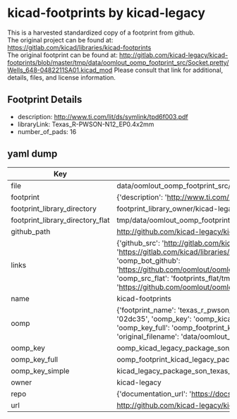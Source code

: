 # kicad-footprints by kicad-legacy  
This is a harvested standardized copy of a footprint from github.  
The original project can be found at:  
https://gitlab.com/kicad/libraries/kicad-footprints  
The original footprint can be found at:
http://gitlab.com/kicad-legacy/kicad-footprints/blob/master/tmp/data/oomlout_oomp_footprint_src/Socket.pretty/Wells_648-0482211SA01.kicad_mod
Please consult that link for additional, details, files, and license information.  
## Footprint Details
* description: http://www.ti.com/lit/ds/symlink/tpd6f003.pdf  
* libraryLink: Texas_R-PWSON-N12_EP0.4x2mm  
* number_of_pads: 16  
## yaml dump  
| Key | Value |  
| --- | --- |  
| file | data/oomlout_oomp_footprint_src/kicad-footprints/Package_SON.pretty/Texas_R-PWSON-N12_EP0.4x2mm.kicad_mod |  
| footprint | {'description': 'http://www.ti.com/lit/ds/symlink/tpd6f003.pdf', 'libraryLink': 'Texas_R-PWSON-N12_EP0.4x2mm', 'number_of_pads': 16} |  
| footprint_library_directory | footprint_library_owner/kicad-legacy_kicad-footprints |  
| footprint_library_directory_flat | tmp/data/oomlout_oomp_footprint_src/footprints_flat/kicad_legacy_package_son_texas_r_pwson_n12_ep0_4x2mm/working |  
| github_path | http://github.com/kicad-legacy/kicad-footprints/blob/master/tmp/data/oomlout_oomp_footprint_src/Package_SON.pretty/Texas_R-PWSON-N12_EP0.4x2mm.kicad_mod |  
| links | {'github_src': 'http://gitlab.com/kicad-legacy/kicad-footprints/blob/master/tmp/data/oomlout_oomp_footprint_src/Socket.pretty/Wells_648-0482211SA01.kicad_mod', 'github_src_repo': 'https://gitlab.com/kicad/libraries/kicad-footprints', 'oomp_bot': 'tmp/data/oomlout_oomp_footprint_src/footprints/kicad_legacy_package_son_texas_r_pwson_n12_ep0_4x2mm/working', 'oomp_bot_github': 'https://github.com/oomlout/oomlout_oomp_footprint_bot/tree/main/tmp/data/oomlout_oomp_footprint_src/footprints/kicad_legacy_package_son_texas_r_pwson_n12_ep0_4x2mm/working', 'oomp_src_flat': 'footprints_flat/tmp/data/oomlout_oomp_footprint_src/footprints_flat/kicad_legacy_package_son_texas_r_pwson_n12_ep0_4x2mm/working', 'oomp_src_flat_github': 'https://github.com/oomlout/oomlout_oomp_footprint_src/tree/main/tmp/data/oomlout_oomp_footprint_src/footprints_flat/kicad_legacy_package_son_texas_r_pwson_n12_ep0_4x2mm/working'} |  
| name | kicad-footprints |  
| oomp | {'footprint_name': 'texas_r_pwson_n12_ep0_4x2mm', 'library_name': 'package_son', 'md5': '02dc350f2d94c830b431796762907bfe', 'md5_10': '02dc350f2d', 'md5_5': '02dc3', 'md5_6': '02dc35', 'oomp_key': 'oomp_kicad_legacy_package_son_texas_r_pwson_n12_ep0_4x2mm', 'oomp_key_extra': 'oomp_footprint_kicad_legacy_package_son_texas_r_pwson_n12_ep0_4x2mm', 'oomp_key_full': 'oomp_footprint_kicad_legacy_package_son_texas_r_pwson_n12_ep0_4x2mm_02dc35', 'oomp_key_simple': 'kicad_legacy_package_son_texas_r_pwson_n12_ep0_4x2mm', 'original_filename': 'data/oomlout_oomp_footprint_src/kicad-footprints/Package_SON.pretty/Texas_R-PWSON-N12_EP0.4x2mm.kicad_mod', 'owner_name': 'kicad_legacy'} |  
| oomp_key | oomp_kicad_legacy_package_son_texas_r_pwson_n12_ep0_4x2mm |  
| oomp_key_full | oomp_footprint_kicad_legacy_package_son_texas_r_pwson_n12_ep0_4x2mm |  
| oomp_key_simple | kicad_legacy_package_son_texas_r_pwson_n12_ep0_4x2mm |  
| owner | kicad-legacy |  
| repo | {'documentation_url': 'https://docs.github.com/rest/repos/repos#get-a-repository', 'message': 'Not Found'} |  
| url | http://github.com/kicad-legacy/kicad-footprints |  

